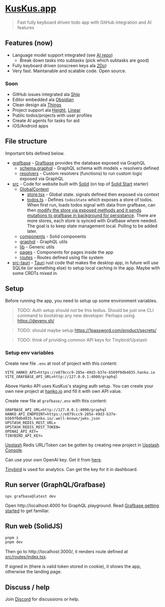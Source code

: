 # [KusKus.app](https://kuskus.app)

> Fast fully keyboard driven todo app with GitHub integration and AI features

## Features (now)

- Language model support integrated (see [AI repo](https://github.com/kuskusapp/ai))
  - Break down tasks into subtasks (pick which subtasks are good)
- Fully keyboard driven (onscreen keys ala [2Do](https://www.2doapp.com/))
- Very fast. Maintanable and scalable code. Open source.

### Soon

- GitHub issues integrated ala [Ship](https://www.realartists.com/blog/ship-20.html)
- Editor embedded ala [Obsidian](https://obsidian.md/)
- Clean design ala [Things](https://culturedcode.com/things/)
- Project support ala [Height](https://height.app/), [Linear](https://linear.app/)
- Public todos/projects with user profiles
- Create AI agents for tasks for aid
- iOS/Android apps

## File structure

Important bits defined below.

- [grafbase](grafbase) - [Grafbase](https://grafbase.com/) provides the database exposed via GraphQL
  - [schema.graphql](grafbase/schema.graphql) - GraphQL schema with models + resolvers defined
  - [resolvers](grafbase/resolvers) - Custom resolvers (functions) to run custom logic exposed via GraphQL
- [src](src) - Code for website built with [Solid](https://www.solidjs.com/) (on top of [Solid Start](https://github.com/solidjs/solid-start) starter)
  - [GlobalContext](src/GlobalContext)
    - [store.tsx](src/GlobalContext/store.tsx) - Global state. signals defined then exposed via context
    - [todos.ts](src/GlobalContext/todos.ts) - Defines `todosState` which exposes a store of todos. When first run, loads todos signal with data from grafbase, can then [modify the store via exposed methods and it sends mutations to grafbase in background for persistance](https://twitter.com/nikitavoloboev/status/1651358480526106624). There are more stores, each store is synced with Grafbase where needed. The goal is to keep state management local. Polling to be added later.
  - [components](src/components) - Solid components
  - [graphql](src/graphql) - GraphQL utils
  - [lib](src/lib) - Generic utils
  - [pages](src/pages) - Components for pages inside the app
  - [routes](src/routes) - Routes defined using file system
- [src-tauri](src-tauri) - [Tauri](https://tauri.app) rust code that makes the desktop app, in future will use SQLite (or something else) to setup local caching in the app. Maybe with some CRDTs mixed in.

## Setup

Before running the app, you need to setup up some environment variables.

> TODO: Auth setup should not be this tedius. Should be just one CLI command to bootstrap any new developer. Perhaps using https://devenv.sh/

> TODO: should maybe setup https://1password.com/product/secrets/

> TODO: think of prividing common API keys for Tinybird/Upstash

### Setup env variables

Create new file `.env` at root of project with this content:

```
VITE_HANKO_API=https://e879ccc9-285e-49d3-b37e-b569f0db4035.hanko.io
VITE_GRAFBASE_API_URL=http://127.0.0.1:4000/graphql
```

Above Hanko API uses KusKus's staging auth setup. You can create your own new project at [hanko.io](https://www.hanko.io) and fill it with own API value.

Create new file at `grafbase/.env` with this content:

```
GRAFBASE_API_URL=http://127.0.0.1:4000/graphql
HANKO_API_ENDPOINT=https://e879ccc9-285e-49d3-b37e-b569f0db4035.hanko.io/.well-known/jwks.json
UPSTASH_REDIS_REST_URL=
UPSTASH_REDIS_REST_TOKEN=
OPENAI_API_KEY=
TINYBIRD_API_KEY=
```

[Upstash](https://upstash.com/) Redis URL/Token can be gotten by creating new project in [Upstash Console](https://console.upstash.com).

Can use your own OpenAI key. Get it from [here](https://openai.com/blog/openai-api).

[Tinybird](https://www.tinybird.co/) is used for analytics. Can get the key for it in dashboard.

## Run server (GraphQL/Grafbase)

```
npx grafbase@latest dev
```

Open http://localhost:4000 for GraphQL playground. Read [Grafbase getting started](https://grafbase.com/docs/quickstart/get-started) to get familiar.

## Run web (SolidJS)

```bash
pnpm i
pnpm dev
```

Then go to http://localhost:3000/, it renders route defined at [src/routes/index.tsx](src/routes/index.tsx).

If signed in (there is valid token stored in cookie), it shows the app, otherwise the landing page.

## Discuss / help

Join [Discord](https://discord.gg/f8YHjyrX3h) for discussions or help.

